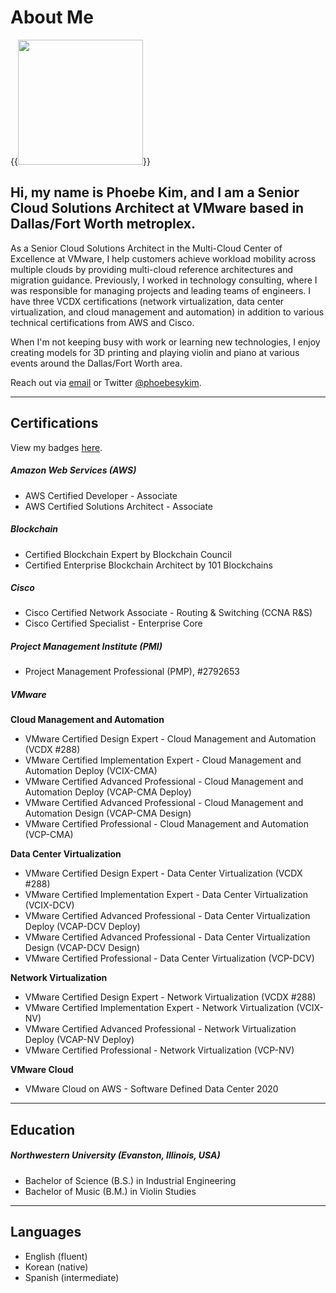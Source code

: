 # About Me


{{<image src="headshot.jpeg" width="200" display="inline-block">}}

## Hi, my name is Phoebe Kim, and I am a Senior Cloud Solutions Architect at VMware based in Dallas/Fort Worth metroplex.

As a Senior Cloud Solutions Architect in the Multi-Cloud Center of Excellence at VMware, I help customers achieve workload mobility across multiple clouds by providing multi-cloud reference architectures and migration guidance. Previously, I worked in technology consulting, where I was responsible for managing projects and leading teams of engineers. I have three VCDX certifications (network virtualization, data center virtualization, and cloud management and automation) in addition to various technical certifications from AWS and Cisco. 

When I'm not keeping busy with work or learning new technologies, I enjoy creating models for 3D printing and playing violin and piano at various events around the Dallas/Fort Worth area. 

Reach out via [email](mailto:info.288clouds@gmail.com) or Twitter [@phoebesykim](https://twitter.com/phoebesykim).

***
## Certifications

View my badges [here](https://www.youracclaim.com/users/phoebesykim/badges).

##### Amazon Web Services (AWS)
* AWS Certified Developer - Associate
* AWS Certified Solutions Architect - Associate

##### Blockchain
* Certified Blockchain Expert by Blockchain Council
* Certified Enterprise Blockchain Architect by 101 Blockchains

##### Cisco
* Cisco Certified Network Associate - Routing & Switching (CCNA R&S)
* Cisco Certified Specialist - Enterprise Core

##### Project Management Institute (PMI)
* Project Management Professional (PMP), #2792653

##### VMware
<b>Cloud Management and Automation</b>
* VMware Certified Design Expert - Cloud Management and Automation (VCDX #288)
* VMware Certified Implementation Expert - Cloud Management and Automation Deploy (VCIX-CMA)
* VMware Certified Advanced Professional - Cloud Management and Automation Deploy (VCAP-CMA Deploy)
* VMware Certified Advanced Professional - Cloud Management and Automation Design (VCAP-CMA Design)
* VMware Certified Professional - Cloud Management and Automation (VCP-CMA)

<b>Data Center Virtualization</b>
* VMware Certified Design Expert - Data Center Virtualization (VCDX #288)
* VMware Certified Implementation Expert - Data Center Virtualization (VCIX-DCV)
* VMware Certified Advanced Professional - Data Center Virtualization Deploy (VCAP-DCV Deploy)
* VMware Certified Advanced Professional - Data Center Virtualization Design (VCAP-DCV Design)
* VMware Certified Professional - Data Center Virtualization (VCP-DCV)

<b>Network Virtualization</b>
* VMware Certified Design Expert - Network Virtualization (VCDX #288)
* VMware Certified Implementation Expert - Network Virtualization (VCIX-NV)
* VMware Certified Advanced Professional - Network Virtualization Deploy (VCAP-NV Deploy)
* VMware Certified Professional - Network Virtualization (VCP-NV)

<b>VMware Cloud</b>
* VMware Cloud on AWS - Software Defined Data Center 2020

***
## Education
##### Northwestern University (Evanston, Illinois, USA)
* Bachelor of Science (B.S.) in Industrial Engineering
* Bachelor of Music (B.M.) in Violin Studies

***
## Languages
* English (fluent)
* Korean (native)
* Spanish (intermediate)
